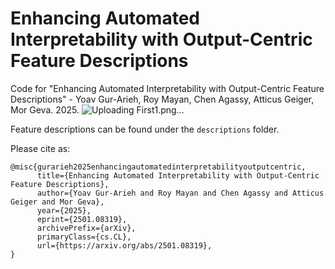 # Enhancing Automated Interpretability with Output-Centric Feature Descriptions
Code for "Enhancing Automated Interpretability with Output-Centric Feature Descriptions" - Yoav Gur-Arieh, Roy Mayan, Chen Agassy, Atticus Geiger, Mor Geva. 2025.
![Uploading First1.png…]()

Feature descriptions can be found under the `descriptions` folder.

Please cite as:
```
@misc{gurarieh2025enhancingautomatedinterpretabilityoutputcentric,
      title={Enhancing Automated Interpretability with Output-Centric Feature Descriptions}, 
      author={Yoav Gur-Arieh and Roy Mayan and Chen Agassy and Atticus Geiger and Mor Geva},
      year={2025},
      eprint={2501.08319},
      archivePrefix={arXiv},
      primaryClass={cs.CL},
      url={https://arxiv.org/abs/2501.08319}, 
}
```
